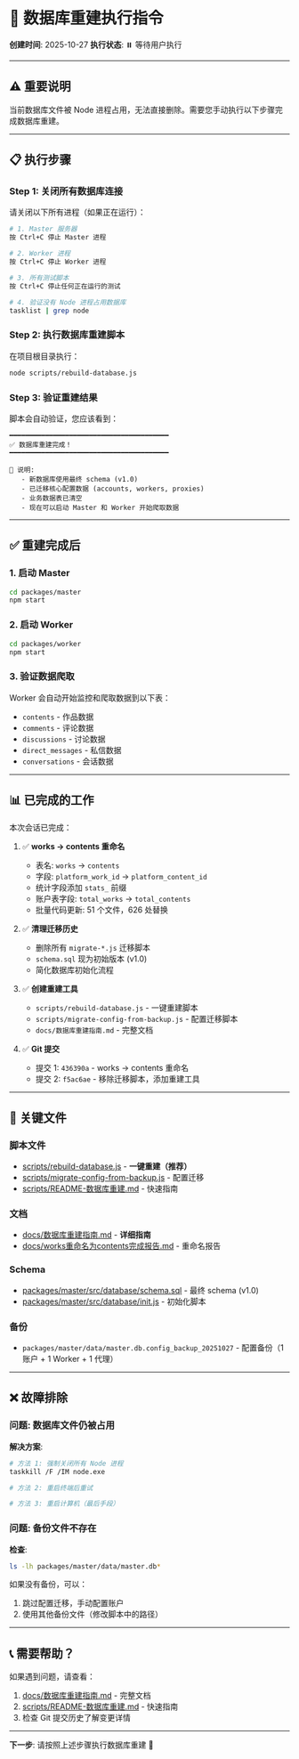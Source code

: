 # 📌 数据库重建执行指令

**创建时间**: 2025-10-27
**执行状态**: ⏸️ 等待用户执行

---

## ⚠️ 重要说明

当前数据库文件被 Node 进程占用，无法直接删除。需要您手动执行以下步骤完成数据库重建。

---

## 📋 执行步骤

### Step 1: 关闭所有数据库连接

请关闭以下所有进程（如果正在运行）：

```bash
# 1. Master 服务器
按 Ctrl+C 停止 Master 进程

# 2. Worker 进程
按 Ctrl+C 停止 Worker 进程

# 3. 所有测试脚本
按 Ctrl+C 停止任何正在运行的测试

# 4. 验证没有 Node 进程占用数据库
tasklist | grep node
```

### Step 2: 执行数据库重建脚本

在项目根目录执行：

```bash
node scripts/rebuild-database.js
```

### Step 3: 验证重建结果

脚本会自动验证，您应该看到：

```
━━━━━━━━━━━━━━━━━━━━━━━━━━━━━━━━━━━━━━━━
✅ 数据库重建完成！
━━━━━━━━━━━━━━━━━━━━━━━━━━━━━━━━━━━━━━━━

📌 说明:
   - 新数据库使用最终 schema (v1.0)
   - 已迁移核心配置数据 (accounts, workers, proxies)
   - 业务数据表已清空
   - 现在可以启动 Master 和 Worker 开始爬取数据
```

---

## ✅ 重建完成后

### 1. 启动 Master

```bash
cd packages/master
npm start
```

### 2. 启动 Worker

```bash
cd packages/worker
npm start
```

### 3. 验证数据爬取

Worker 会自动开始监控和爬取数据到以下表：
- `contents` - 作品数据
- `comments` - 评论数据
- `discussions` - 讨论数据
- `direct_messages` - 私信数据
- `conversations` - 会话数据

---

## 📊 已完成的工作

本次会话已完成：

1. ✅ **works → contents 重命名**
   - 表名: `works` → `contents`
   - 字段: `platform_work_id` → `platform_content_id`
   - 统计字段添加 `stats_` 前缀
   - 账户表字段: `total_works` → `total_contents`
   - 批量代码更新: 51 个文件，626 处替换

2. ✅ **清理迁移历史**
   - 删除所有 `migrate-*.js` 迁移脚本
   - `schema.sql` 现为初始版本 (v1.0)
   - 简化数据库初始化流程

3. ✅ **创建重建工具**
   - `scripts/rebuild-database.js` - 一键重建脚本
   - `scripts/migrate-config-from-backup.js` - 配置迁移脚本
   - `docs/数据库重建指南.md` - 完整文档

4. ✅ **Git 提交**
   - 提交 1: `436390a` - works → contents 重命名
   - 提交 2: `f5ac6ae` - 移除迁移脚本，添加重建工具

---

## 📁 关键文件

### 脚本文件
- [scripts/rebuild-database.js](scripts/rebuild-database.js) - **一键重建（推荐）**
- [scripts/migrate-config-from-backup.js](scripts/migrate-config-from-backup.js) - 配置迁移
- [scripts/README-数据库重建.md](scripts/README-数据库重建.md) - 快速指南

### 文档
- [docs/数据库重建指南.md](docs/数据库重建指南.md) - **详细指南**
- [docs/works重命名为contents完成报告.md](docs/works重命名为contents完成报告.md) - 重命名报告

### Schema
- [packages/master/src/database/schema.sql](packages/master/src/database/schema.sql) - 最终 schema (v1.0)
- [packages/master/src/database/init.js](packages/master/src/database/init.js) - 初始化脚本

### 备份
- `packages/master/data/master.db.config_backup_20251027` - 配置备份（1 账户 + 1 Worker + 1 代理）

---

## ❌ 故障排除

### 问题: 数据库文件仍被占用

**解决方案**:
```bash
# 方法 1: 强制关闭所有 Node 进程
taskkill /F /IM node.exe

# 方法 2: 重启终端后重试

# 方法 3: 重启计算机（最后手段）
```

### 问题: 备份文件不存在

**检查**:
```bash
ls -lh packages/master/data/master.db*
```

如果没有备份，可以：
1. 跳过配置迁移，手动配置账户
2. 使用其他备份文件（修改脚本中的路径）

---

## 📞 需要帮助？

如果遇到问题，请查看：
1. [docs/数据库重建指南.md](docs/数据库重建指南.md) - 完整文档
2. [scripts/README-数据库重建.md](scripts/README-数据库重建.md) - 快速指南
3. 检查 Git 提交历史了解变更详情

---

**下一步**: 请按照上述步骤执行数据库重建 🚀
